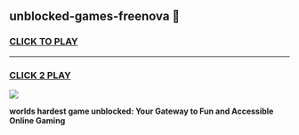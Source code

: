 
## unblocked-games-freenova 👋
<h3>
<a href="https://premium.freeplayer.one?title=unblocked-games-freenova&ref=14F">CLICK TO PLAY</a></h3>
<hr>

<h3>
<a href="https://premium.freeplayer.one?title=unblocked-games-freenova&ref=14F">CLICK 2 PLAY</a>
  
</h3>

<a href="https://premium.freeplayer.one?title=unblocked-games-freenova&ref=12F/"><img src="https://clearcache.store/games.png"></a>


**worlds hardest game unblocked: Your Gateway to Fun and Accessible Online Gaming**
